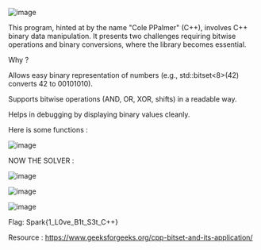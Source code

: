 ![image](https://github.com/user-attachments/assets/e2503452-047e-4467-808b-7b4de87adfd7)


This program, hinted at by the name "Cole PPalmer" (C++), involves C++ binary data manipulation. It presents two challenges requiring bitwise operations and binary conversions, where the <bitset> library becomes essential.

Why <bitset>?

Allows easy binary representation of numbers (e.g., std::bitset<8>(42) converts 42 to 00101010).

Supports bitwise operations (AND, OR, XOR, shifts) in a readable way.

Helps in debugging by displaying binary values cleanly.

Here is some functions :

![image](https://github.com/user-attachments/assets/a11305c4-0c3d-4150-852b-5dc93d3f1f42)

NOW THE SOLVER :

![image](https://github.com/user-attachments/assets/aa655a23-abfa-4b4a-851b-c56c821983f5)

![image](https://github.com/user-attachments/assets/90f1e767-8a16-4151-9114-cd5869128bca)

![image](https://github.com/user-attachments/assets/923369dd-5276-44e9-9176-21c483cd65f3)

Flag: Spark{1_L0ve_B1t_S3t_C++}

Resource : https://www.geeksforgeeks.org/cpp-bitset-and-its-application/
